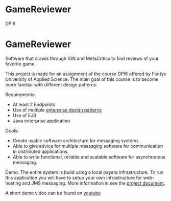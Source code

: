 # GameReviewer
DPI6

GameReviewer
======
Software that crawls through IGN and MetaCritics to find reviews of your favorite game.

This project is made for an assignment of the course DPI6 offered by Fontys University of Applied Science.
The main goal of this course is to become more familiar with different design patterns.

Requirements:
- At least 2 Endpoints
- Use of multiple [enterprise design patterns](https://www.enterpriseintegrationpatterns.com/)
- Use of EJB
- Java enterprise application

Goals:
- Create usable software architecture for messaging systems.
- Able to give advice for multiple messaging software for communication in distributed applications.
- Able to write functional, reliable and scalable software for asynchronous messaging.

Demo:
The entire system is build using a local payara infrastructure. 
To run this application you will have to setup your own infrastructure for web-hosting and JMS messaging. 
More information in see the [project document](/Document.docx).

A short demo video can be found on [youtube](https://www.youtube.com/watch?v=uhkr03vw8hQ)
